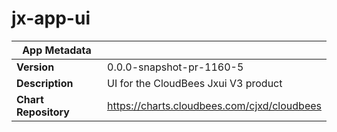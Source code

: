 # jx-app-ui

|App Metadata||
|---|---|
| **Version** | 0.0.0-snapshot-pr-1160-5 |
| **Description** | UI for the CloudBees Jxui V3 product |
| **Chart Repository** | https://charts.cloudbees.com/cjxd/cloudbees |

